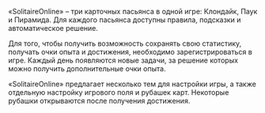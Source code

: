 «SolitaireOnline» – три карточных пасьянса в одной игре: Клондайк, Паук и Пирамида. Для каждого пасьянса доступны правила, подсказки и автоматическое решение. 

Для того, чтобы получить возможность сохранять свою статистику, получать очки опыта и достижения, необходимо зарегистрироваться в игре. Каждый день появляются новые задачи, за решение которых можно получить дополнительные очки опыта. 

«SolitaireOnline» предлагает несколько тем для настройки игры, а также отдельную настройку игрового поля и рубашек карт. Некоторые рубашки открываются после получения достижения.

